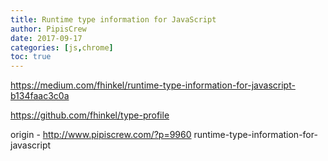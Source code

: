 ```yaml
---
title: Runtime type information for JavaScript
author: PipisCrew
date: 2017-09-17
categories: [js,chrome]
toc: true
---
```


https://medium.com/fhinkel/runtime-type-information-for-javascript-b134faac3c0a

https://github.com/fhinkel/type-profile

origin - http://www.pipiscrew.com/?p=9960 runtime-type-information-for-javascript